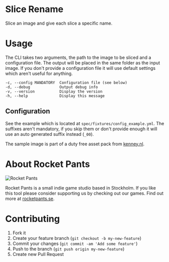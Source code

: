 # Slice Rename
Slice an image and give each slice a specific name.

# Usage
The CLI takes two arguments, the path to the image to be sliced and a
configuration file. The output will be placed in the same folder as the input
image. If you don't provide a configuration file it will use default settings
which aren't useful for anything.

```
-c, --config MANDATORY  Configuration file (see below)
-d, --debug             Output debug info
-v, --version           Display the version
-h, --help              Display this message
```

## Configuration
See the example which is located at `spec/fixtures/config_example.yml`. The
suffixes aren't mandatory, if you skip them or don't provide enough it will use
an auto generated suffix instead (`_00`).

The sample image is part of a duty free asset pack from
[kenney.nl](http://kenney.nl/).

# About Rocket Pants
![Rocket Pants](http://rocketpants.se/logo_xsmall.png)

Rocket Pants is a small indie game studio based in Stockholm. If you like this
tool please consider supporting us by checking out our games. Find out more at
[rocketpants.se](http://rocketpants.se).

# Contributing
1. Fork it
2. Create your feature branch (`git checkout -b my-new-feature`)
3. Commit your changes (`git commit -am 'Add some feature'`)
4. Push to the branch (`git push origin my-new-feature`)
5. Create new Pull Request
